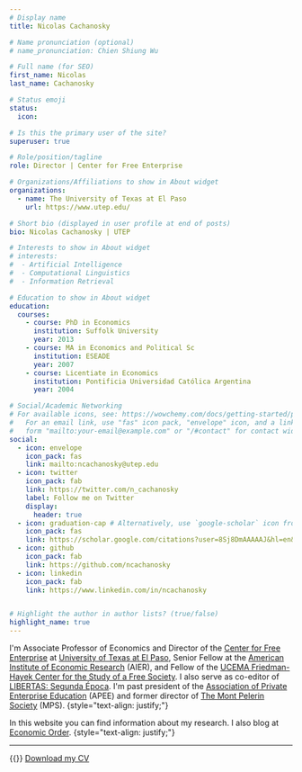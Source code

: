 ```yaml
---
# Display name
title: Nicolas Cachanosky

# Name pronunciation (optional)
# name_pronunciation: Chien Shiung Wu

# Full name (for SEO)
first_name: Nicolas
last_name: Cachanosky

# Status emoji
status:
  icon: 

# Is this the primary user of the site?
superuser: true

# Role/position/tagline
role: Director | Center for Free Enterprise

# Organizations/Affiliations to show in About widget
organizations:
  - name: The University of Texas at El Paso
    url: https://www.utep.edu/

# Short bio (displayed in user profile at end of posts)
bio: Nicolas Cachanosky | UTEP

# Interests to show in About widget
# interests:
#  - Artificial Intelligence
#  - Computational Linguistics
#  - Information Retrieval

# Education to show in About widget
education:
  courses:
    - course: PhD in Economics
      institution: Suffolk University
      year: 2013
    - course: MA in Economics and Political Sc
      institution: ESEADE
      year: 2007
    - course: Licentiate in Economics
      institution: Pontificia Universidad Católica Argentina
      year: 2004

# Social/Academic Networking
# For available icons, see: https://wowchemy.com/docs/getting-started/page-builder/#icons
#   For an email link, use "fas" icon pack, "envelope" icon, and a link in the
#   form "mailto:your-email@example.com" or "/#contact" for contact widget.
social:
  - icon: envelope
    icon_pack: fas
    link: mailto:ncachanosky@utep.edu
  - icon: twitter
    icon_pack: fab
    link: https://twitter.com/n_cachanosky
    label: Follow me on Twitter
    display:
      header: true
  - icon: graduation-cap # Alternatively, use `google-scholar` icon from `ai` icon pack
    icon_pack: fas
    link: https://scholar.google.com/citations?user=8Sj8DmAAAAAJ&hl=en&oi=ao
  - icon: github
    icon_pack: fab
    link: https://github.com/ncachanosky
  - icon: linkedin
    icon_pack: fab
    link: https://www.linkedin.com/in/ncachanosky


# Highlight the author in author lists? (true/false)
highlight_name: true
---
```


I'm Associate Professor of Economics and Director of the [Center for Free Enterprise](https://www.utep.edu/business/c4fe/) at [University of Texas at El Paso](https://www.utep.edu/), Senior Fellow at the [American Institute of Economic Research](http://www.aier.org/) (AIER), and Fellow of the [UCEMA Friedman-Hayek Center for the Study of a Free Society](https://ucema.edu.ar/friedman-hayek-center). I also serve as co-editor of [LIBERTAS: Segunda Época](http://www.journallibertas.com/). I'm past president of the [Association of Private Enterprise Education](https://www.apee.org/) (APEE) and former director of [The Mont Pelerin Society](https://www.montpelerin.org/) (MPS).
{style="text-align: justify;"}

In this website you can find information about my research. I also blog at [Economic Order](https://economicorder.substack.com/).
{style="text-align: justify;"}


---

{{<icon name="file-download" pack="fas">}} [Download my CV](uploads/resume.pdf)